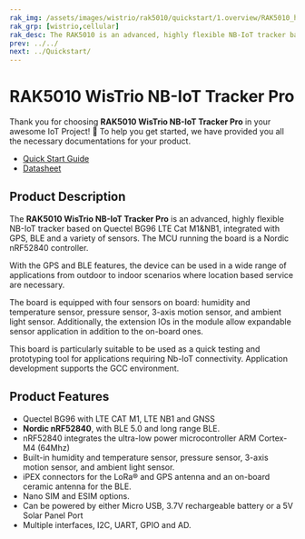 ```yaml
--- 
rak_img: /assets/images/wistrio/rak5010/quickstart/1.overview/RAK5010_home.png
rak_grp: [wistrio,cellular]
rak_desc: The RAK5010 is an advanced, highly flexible NB-IoT tracker based on Quectel BG96 LTE Cat M1&NB1, with an integrated with GPS, and BLE for outdoor and indoor applications. It also has built-in sensors such as temperature and humidity, motion, pressure, and light. The MCU running the board is a Nordic nRF52840 controller.
prev: ../../
next: ../Quickstart/
---
```


# RAK5010 WisTrio NB-IoT Tracker Pro

Thank you for choosing **RAK5010 WisTrio NB-IoT Tracker Pro** in your awesome IoT Project! 🎉 To help you get started, we have provided you all the necessary documentations for your product.

* [Quick Start Guide](../Quickstart/)
* [Datasheet](../Datasheet/)

<!-- <rk-img
  src="/assets/images/wistrio/rak5010/quickstart/1.overview/sezihji5wsoxeb4ikcfk.jpg"
  width="50%"
  figure-number="1"
  caption="RAK5010 WisTrio NB-IoT Tracker Pro Product View"
/> -->

## Product Description

The **RAK5010 WisTrio NB-IoT Tracker Pro** is an advanced, highly flexible NB-IoT tracker based on Quectel BG96 LTE Cat M1&NB1, integrated with GPS, BLE and a variety of sensors. The MCU running the board is a Nordic nRF52840 controller.

With the GPS and BLE features, the device can be used in a wide range of applications from outdoor to indoor scenarios where location based service are necessary.

The board is equipped with four sensors on board: humidity and temperature sensor, pressure sensor, 3-axis motion sensor, and ambient light sensor. Additionally, the extension IOs in the module allow expandable sensor application in addition to the on-board ones.

This board is particularly suitable to be used as a quick testing and prototyping tool for applications requiring Nb-IoT connectivity. Application development supports the GCC environment.

<!-- <rk-btn
  src="/Product-Categories/WisTrio/RAK5010/Quickstart/"
  label="Get Started with RAK5010 WisTrio NB-IoT Tracker Pro"
/> -->

## Product Features

- Quectel BG96 with LTE CAT M1, LTE NB1 and GNSS
- **Nordic nRF52840**, with BLE 5.0 and long range BLE.
- nRF52840 integrates the ultra-low power microcontroller ARM Cortex-M4 (64Mhz)
- Built-in humidity and temperature sensor, pressure sensor, 3-axis motion sensor, and ambient light sensor.
- iPEX connectors for the LoRa® and GPS antenna and an on-board ceramic antenna for the BLE.
- Nano SIM and ESIM options.
- Can be powered by either Micro USB, 3.7V rechargeable battery or a 5V Solar Panel Port
- Multiple interfaces, I2C, UART, GPIO and AD.
